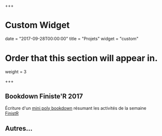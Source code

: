 +++
# Custom Widget

date = "2017-09-28T00:00:00"
title = "Projets"
widget = "custom"

# Order that this section will appear in.
weight = 3

+++

## Bookdown Finiste'R 2017

Écriture d'un [mini poly bookdown](http://stateofther.github.io/finistR2017/) résumant les activités de la semaine [FinistR](post/roscoff2017/)

## Autres...